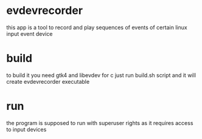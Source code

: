 # evdevrecorder
this app is a tool to record and play sequences of events of certain linux input event device

# build
to build it you need gtk4 and libevdev for c
just run build.sh script and it will create evdevrecorder executable

# run

the program is supposed to run with superuser rights as it requires access to input devices

